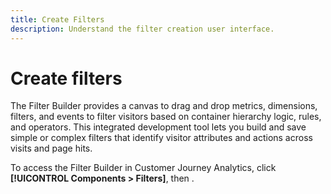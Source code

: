 ```yaml
---
title: Create Filters
description: Understand the filter creation user interface.
---
```


# Create filters

The Filter Builder provides a canvas to drag and drop metrics, dimensions, filters, and events to filter visitors based on container hierarchy logic, rules, and operators. This integrated development tool lets you build and save simple or complex filters that identify visitor attributes and actions across visits and page hits.

To access the Filter Builder in Customer Journey Analytics, click **[!UICONTROL Components > Filters]**, then .


